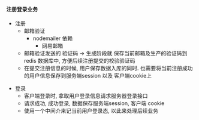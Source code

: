 #### 注册登录业务
- 注册
    + 邮箱验证
        + nodemailer 依赖  
            * 网易邮箱
    + 邮箱验证发送的 验证码 -> 生成阶段就 保存当前邮箱及生产的验证码到 redis 数据库中, 方便后续注册提交的校验验证码
    + 在提交注册信息的时候, 用户保存数据入库的同时. 也需要将当前注册成功的用户信息保存到服务端session 以及 客户端cookie上 
+ 登录
    + 客户端登录时, 拿取用户登录信息请求服务器登录接口
    + 请求成功, 成功登录, 数据保存服务端session, 客户端 cookie 
    + 使用一个中间介来记当前用户登录态, 以此来处理后续业务 